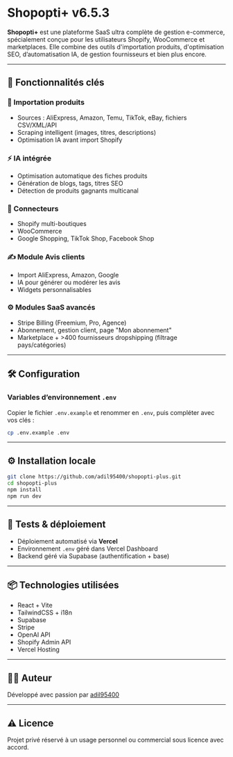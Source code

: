 # Shopopti+ v6.5.3

**Shopopti+** est une plateforme SaaS ultra complète de gestion e-commerce, spécialement conçue pour les utilisateurs Shopify, WooCommerce et marketplaces. Elle combine des outils d'importation produits, d'optimisation SEO, d’automatisation IA, de gestion fournisseurs et bien plus encore.

---

## 🚀 Fonctionnalités clés

### 🔄 Importation produits
- Sources : AliExpress, Amazon, Temu, TikTok, eBay, fichiers CSV/XML/API
- Scraping intelligent (images, titres, descriptions)
- Optimisation IA avant import Shopify

### ⚡ IA intégrée
- Optimisation automatique des fiches produits
- Génération de blogs, tags, titres SEO
- Détection de produits gagnants multicanal

### 🛒 Connecteurs
- Shopify multi-boutiques
- WooCommerce
- Google Shopping, TikTok Shop, Facebook Shop

### ✍️ Module Avis clients
- Import AliExpress, Amazon, Google
- IA pour générer ou modérer les avis
- Widgets personnalisables

### ⚙️ Modules SaaS avancés
- Stripe Billing (Freemium, Pro, Agence)
- Abonnement, gestion client, page "Mon abonnement"
- Marketplace + >400 fournisseurs dropshipping (filtrage pays/catégories)

---

## 🛠️ Configuration

### Variables d’environnement `.env`
Copier le fichier `.env.example` et renommer en `.env`, puis compléter avec vos clés :
```bash
cp .env.example .env
```

---

## ⚙️ Installation locale

```bash
git clone https://github.com/adil95400/shopopti-plus.git
cd shopopti-plus
npm install
npm run dev
```

---

## 🧪 Tests & déploiement

- Déploiement automatisé via **Vercel**
- Environnement `.env` géré dans Vercel Dashboard
- Backend géré via Supabase (authentification + base)

---

## 📦 Technologies utilisées

- React + Vite
- TailwindCSS + i18n
- Supabase
- Stripe
- OpenAI API
- Shopify Admin API
- Vercel Hosting

---

## 🧑‍💻 Auteur

Développé avec passion par [adil95400](https://github.com/adil95400)

---

## ⚠️ Licence

Projet privé réservé à un usage personnel ou commercial sous licence avec accord.
